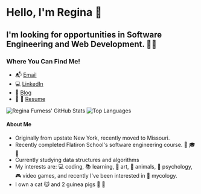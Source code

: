# Hello, I'm Regina 👋

##  I'm looking for opportunities in Software Engineering and Web Development. 👩‍💻

### Where You Can Find Me!
* :mailbox_with_mail: [Email](regina.furness2012@gmail.com)
* :computer: [LinkedIn](https://www.linkedin.com/in/regina-furness/)
* 📝 [Blog](https://medium.com/@reginafurness)
* :briefcase: :page_facing_up: [Resume](https://docs.google.com/document/d/1PAwRfINnHS9M0d4b3R8X9obOk_64DzkFYpsyuOy_41I/edit)

![Regina Furness' GitHub Stats](https://github-readme-stats.vercel.app/api?username=ReginaF2012&hide=stars&count_private=true&show_icons=true&theme=buefy)
![Top Languages](https://github-readme-stats.vercel.app/api/top-langs/?username=ReginaF2012&layout=compact&theme=buef)


#### About Me
* Originally from upstate New York, recently moved to Missouri.
* Recently completed Flatiron School's software engineering course. :tada: 🎓 :tada:
* Currently studying data structures and algorithms
* My interests are: :computer: coding,  :books: learning, :art: art, :panda_face: animals, 🧠 psychology, :video_game: video games, and recently I've been interested in :mushroom: mycology.
* I own a cat :cat: and 2 guinea pigs :hamster: :hamster:


<!--
**ReginaF2012/ReginaF2012** is a ✨ _special_ ✨ repository because its `README.md` (this file) appears on your GitHub profile.

Here are some ideas to get you started:

- 🔭 I’m currently working on ...
- 🌱 I’m currently learning ...
- 👯 I’m looking to collaborate on ...
- 🤔 I’m looking for help with ...
- 💬 Ask me about ...
- 📫 How to reach me: ...
- 😄 Pronouns: ...
- ⚡ Fun fact: ...
-->
